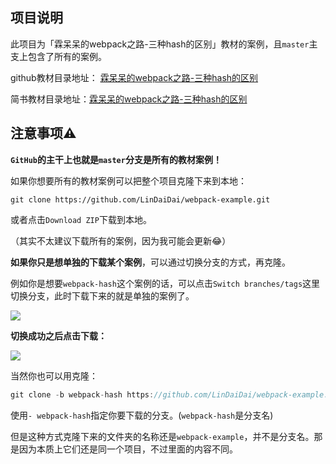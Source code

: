 ## 项目说明

此项目为「霖呆呆的webpack之路-三种hash的区别」教材的案例，且`master`主支上包含了所有的案例。

github教材目录地址： [霖呆呆的webpack之路-三种hash的区别](https://github.com/LinDaiDai/niubility-coding-js/blob/master/前端工程化/webpack/霖呆呆的webpack之路-三种hash的区别.md) 

简书教材目录地址：[霖呆呆的webpack之路-三种hash的区别](https://www.jianshu.com/p/486453d81088)



## 注意事项⚠️

**`GitHub`的主干上也就是`master`分支是所有的教材案例！**

如果你想要所有的教材案例可以把整个项目克隆下来到本地：

```
git clone https://github.com/LinDaiDai/webpack-example.git
```

或者点击`Download ZIP`下载到本地。

（其实不太建议下载所有的案例，因为我可能会更新😂）



**如果你只是想单独的下载某个案例**，可以通过切换分支的方式，再克隆。

例如你是想要`webpack-hash`这个案例的话，可以点击`Switch branches/tags`这里切换分支，此时下载下来的就是单独的案例了。

![](https://hexo-blog-1256114407.cos.ap-shenzhen-fsi.myqcloud.com/switchbranch.png)



**切换成功之后点击下载：**



![](https://hexo-blog-1256114407.cos.ap-shenzhen-fsi.myqcloud.com/switchbranch2.png)

当然你也可以用克隆：

```javascript
git clone -b webpack-hash https://github.com/LinDaiDai/webpack-example.git
```

使用`- webpack-hash`指定你要下载的分支。(`webpack-hash`是分支名)

但是这种方式克隆下来的文件夹的名称还是`webpack-example`，并不是分支名。那是因为本质上它们还是同一个项目，不过里面的内容不同。

